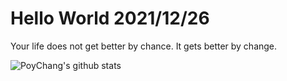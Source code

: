# Hello World 2021/12/26

Your life does not get better by chance. It gets better by change.

![PoyChang's github stats](https://github-readme-stats.vercel.app/api?username=poychang&show_icons=true&theme=dracula)
